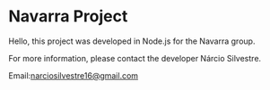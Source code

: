 # Navarra Project #

Hello, this project was developed in Node.js for the Navarra group.

For more information, please contact the developer Nárcio Silvestre.

Email:narciosilvestre16@gmail.com
